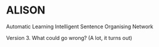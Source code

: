 # ALISON
Automatic Learning Intelligent Sentence Organising Network

Version 3. What could go wrong? (A lot, it turns out)
